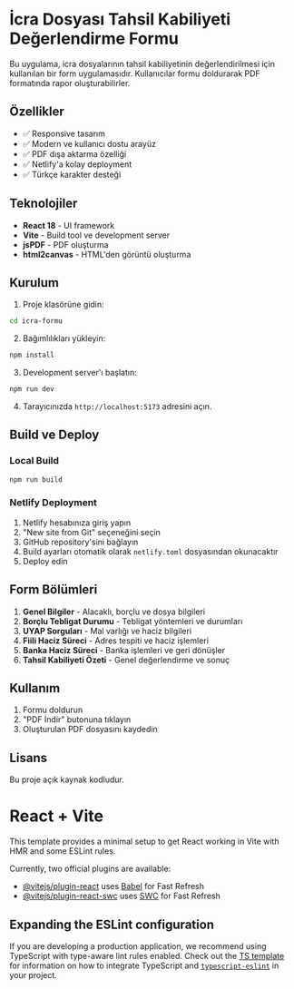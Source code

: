 # İcra Dosyası Tahsil Kabiliyeti Değerlendirme Formu

Bu uygulama, icra dosyalarının tahsil kabiliyetinin değerlendirilmesi için kullanılan bir form uygulamasıdır. Kullanıcılar formu doldurarak PDF formatında rapor oluşturabilirler.

## Özellikler

- ✅ Responsive tasarım
- ✅ Modern ve kullanıcı dostu arayüz
- ✅ PDF dışa aktarma özelliği
- ✅ Netlify'a kolay deployment
- ✅ Türkçe karakter desteği

## Teknolojiler

- **React 18** - UI framework
- **Vite** - Build tool ve development server
- **jsPDF** - PDF oluşturma
- **html2canvas** - HTML'den görüntü oluşturma

## Kurulum

1. Proje klasörüne gidin:
```bash
cd icra-formu
```

2. Bağımlılıkları yükleyin:
```bash
npm install
```

3. Development server'ı başlatın:
```bash
npm run dev
```

4. Tarayıcınızda `http://localhost:5173` adresini açın.

## Build ve Deploy

### Local Build
```bash
npm run build
```

### Netlify Deployment

1. Netlify hesabınıza giriş yapın
2. "New site from Git" seçeneğini seçin  
3. GitHub repository'sini bağlayın
4. Build ayarları otomatik olarak `netlify.toml` dosyasından okunacaktır
5. Deploy edin

## Form Bölümleri

1. **Genel Bilgiler** - Alacaklı, borçlu ve dosya bilgileri
2. **Borçlu Tebligat Durumu** - Tebligat yöntemleri ve durumları
3. **UYAP Sorguları** - Mal varlığı ve haciz bilgileri  
4. **Fiili Haciz Süreci** - Adres tespiti ve haciz işlemleri
5. **Banka Haciz Süreci** - Banka işlemleri ve geri dönüşler
6. **Tahsil Kabiliyeti Özeti** - Genel değerlendirme ve sonuç

## Kullanım

1. Formu doldurun
2. "PDF İndir" butonuna tıklayın
3. Oluşturulan PDF dosyasını kaydedin

## Lisans

Bu proje açık kaynak kodludur.

# React + Vite

This template provides a minimal setup to get React working in Vite with HMR and some ESLint rules.

Currently, two official plugins are available:

- [@vitejs/plugin-react](https://github.com/vitejs/vite-plugin-react/blob/main/packages/plugin-react) uses [Babel](https://babeljs.io/) for Fast Refresh
- [@vitejs/plugin-react-swc](https://github.com/vitejs/vite-plugin-react/blob/main/packages/plugin-react-swc) uses [SWC](https://swc.rs/) for Fast Refresh

## Expanding the ESLint configuration

If you are developing a production application, we recommend using TypeScript with type-aware lint rules enabled. Check out the [TS template](https://github.com/vitejs/vite/tree/main/packages/create-vite/template-react-ts) for information on how to integrate TypeScript and [`typescript-eslint`](https://typescript-eslint.io) in your project.
